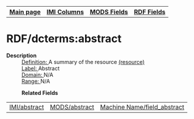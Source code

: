 <!DOCTYPE html>
<html>

<body>
<table style="width:100%">
  <tr>
    <th><a href="index.md">Main page</a></th>
	<th><a href="IMI.md">IMI Columns</a></th>
    <th><a href="MODS.md">MODS Fields</a></th>
    <th><a href="RDF.md">RDF Fields</a></th>
  </tr>
</table>

<h1>RDF/dcterms:abstract</h1>
<dl>
  <dt><b>Description</b></dt>
  <dd><ins>Definition: </ins>A summary of the resource <a href="http://purl.org/dc/terms/abstract">(resource)</a></dd>
  <dd><ins>Label: </ins>Abstract</dd>
  <dd><ins>Domain: </ins>N/A</dd>
  <dd><ins>Range: </ins>N/A</dd>
</dl>
<dl>
	<dd><b>Related Fields</b></dd>
		<table>
			<td><a href="abstract.md">IMI/abstract</a></td>
			<td><a href="mods.abstract.md">MODS/abstract</a></td>
			<td><a href="workbench_abstract.md">Machine Name/field_abstract</a></td>
		</table>
</dl>
</body>
</html>